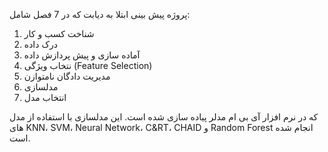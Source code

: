 پروژه پیش بینی ابتلا به دیابت که در 7 فصل شامل:
1. شناخت کسب و کار
2. درک داده
3. آماده سازی و پیش پردازش داده
4. نتخاب ویژگی (Feature Selection)
5. مدیریت دادگان نامتوازن
6. مدلسازی
7. انتخاب مدل

که در نرم افزار آی بی ام مدلر پیاده سازی شده است. این مدلسازی با استفاده از مدل های KNN، SVM، Neural Network، C&RT، CHAID و Random Forest انجام شده است. 
